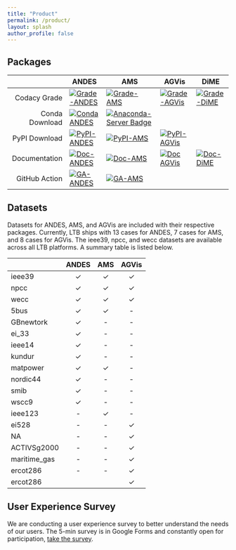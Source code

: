 ```yaml
---
title: "Product"
permalink: /product/
layout: splash
author_profile: false
---
```


## Packages

|                           | ANDES                                                                                                                                                                                                                                                    | AMS                                                                                                                                                                                                                      | AGVis                                                                                                                                                                                                                         | DiME                                                                                                                                                                                                                   |
|--------------------------:|----------------------------------------------------------------------------------------------------------------------------------------------------------------------------------------------------------------------------------------------------------|--------------------------------------------------------------------------------------------------------------------------------------------------------------------------------------------------------------------------|-------------------------------------------------------------------------------------------------------------------------------------------------------------------------------------------------------------------------------|------------------------------------------------------------------------------------------------------------------------------------------------------------------------------------------------------------------------|
|              Codacy Grade | [ ![Grade-ANDES]( https://api.codacy.com/project/badge/Grade/17b8e8531af343a7a4351879c0e6b5da ) ]( https://app.codacy.com/app/cuihantao/andes?utm_source=github.com&utm_medium=referral&utm_content=cuihantao/andes&utm_campaign=Badge_Grade_Dashboard ) | [![Grade-AMS]( https://app.codacy.com/project/badge/Grade/69456da1b8634f2f984bd769e35f0050 ) ]( https://app.codacy.com/gh/CURENT/ams/dashboard?utm_source=gh&utm_medium=referral&utm_content=&utm_campaign=Badge_grade ) | [ ![Grade-AGVis]( https://app.codacy.com/project/badge/Grade/8fbf0bc95f784af09c3dc5ce36b20a04 ) ]( https://app.codacy.com/gh/CURENT/agvis/dashboard?utm_source=gh&utm_medium=referral&utm_content=&utm_campaign=Badge_grade ) | [ ![Grade-DiME](https://app.codacy.com/project/badge/Grade/a43bcec26c544c7e82355d01571020d6)](https://app.codacy.com/gh/CURENT/dime/dashboard?utm_source=gh&utm_medium=referral&utm_content=&utm_campaign=Badge_grade) |
|            Conda Download | [![Conda ANDES](https://anaconda.org/conda-forge/andes/badges/version.svg)](https://anaconda.org/conda-forge/andes)| [![Anaconda-Server Badge](https://anaconda.org/conda-forge/ltbams/badges/version.svg)](https://anaconda.org/conda-forge/ltbams) |                                                                                                                                                                                                                               |                                                                                                                                                                                                                        |
|             PyPI Download | [![PyPI-ANDES](https://img.shields.io/pypi/v/andes)](https://pypi.org/project/andes/)                                                                                                                                                                    | [![PyPI-AMS](https://img.shields.io/pypi/v/ltbams)](https://pypi.org/project/ltbams/)                                                                                                                                    | [![PyPI-AGVis](https://img.shields.io/pypi/v/agvis)](https://pypi.org/project/agvis/)                                                                                                                                         |                                                                                                                                                                                                                        |
| Documentation | [ ![Doc-ANDES]( https://readthedocs.org/projects/andes/badge/?version=latest ) ]( https://andes.readthedocs.io/en/latest/?badge=latest )                                                                                                                 | [ ![Doc-AMS]( https://readthedocs.org/projects/ams/badge/?version=latest ) ]( https://ltb.readthedocs.io/projects/ams/en/latest/?badge=latest )                                                                          | [ ![Doc AGVis]( https://readthedocs.org/projects/agvis/badge/?version=latest ) ]( https://ltb.readthedocs.io/projects/agvis/en/latest/?badge=latest )                                                                        | [ ![Doc-DiME]( https://readthedocs.org/projects/ltbdime/badge/?version=latest ) ]( https://ltb.readthedocs.io/projects/dime/en/latest/?badge=latest )                                                                  |
|             GitHub Action | [ ![GA-ANDES]( https://github.com/curent/andes/workflows/Python%20application/badge.svg ) ]( https://github.com/curent/andes/actions )                                                                                                                   | [ ![GA-AMS]( https://github.com/CURENT/ams/workflows/Python%20application/badge.svg ) ]( https://github.com/curent/ams/actions )                                                                                         |                                                                                                                                                                                                                               |                                                                                                                                                                                                                        |

## Datasets

Datasets for ANDES, AMS, and AGVis are included with their respective packages.
Currently, LTB ships with 13 cases for ANDES, 7 cases for AMS, and 8 cases for AGVis.
The ieee39, npcc, and wecc datasets are available across all LTB platforms.
A summary table is listed below.

|              | ANDES | AMS | AGVis |
|--------------|:-----:|:---:|:-----:|
| ieee39       |   ✓   |  ✓  |   ✓   |
| npcc         |   ✓   |  ✓  |   ✓   |
| wecc         |   ✓   |  ✓  |   ✓   |
| 5bus         |   ✓   |  ✓  |   -   |
| GBnewtork    |   ✓   |  -  |   -   |
| ei_33        |   ✓   |  -  |   -   |
| ieee14       |   ✓   |  -  |   -   |
| kundur       |   ✓   |  -  |   -   |
| matpower     |   ✓   |  ✓  |   -   |
| nordic44     |   ✓   |  -  |   -   |
| smib         |   ✓   |  -  |   -   |
| wscc9        |   ✓   |  -  |   -   |
| ieee123      |   -   |  ✓  |   -   |
| ei528        |   -   |  -  |   ✓   |
| NA           |   -   |  -  |   ✓   |
| ACTIVSg2000  |   -   |  -  |   ✓   |
| maritime_gas |   -   |  -  |   ✓   |
| ercot286     |   -   |  -  |   ✓   |
| ercot286     |       |     |   ✓   |

## User Experience Survey

We are conducting a user experience survey to better understand the needs of our users.
The 5-min survey is in Google Forms and constantly open for participation, [take the survey](https://docs.google.com/forms/d/e/1FAIpQLSevqXhwgZN1Ti7hDGyLlZc_O_ItT0aWDcMIbdst9_tFjQdf2w/viewform?usp=pp_url&entry.674898372=Yes,+with+my+affiliation+publicly&entry.906600198=University+of+Tennessee,+Knoxville&entry.1011451186=Jinning+Wang,+jwang175@vols.utk.edu&entry.2053374919=Student&entry.684954545=Colleagues+or+friends&entry.923622624=ANDES&entry.1775704341=Academic+research&entry.643024236=10.1109/TSG.2024.3356948&entry.1127139035=4&entry.990272755=Yes).
